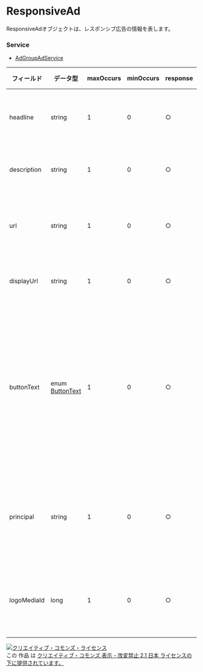 # ResponsiveAd
ResponsiveAdオブジェクトは、レスポンシブ広告の情報を表します。
### Service
+ [AdGroupAdService](../services/AdGroupAdService.md)

| フィールド | データ型 | maxOccurs | minOccurs | response | add | set | remove | 説明 | 
|---|---|---|---|---|---|---|---|---|
| headline| string| 1| 0| ○| Req| Opt| Ignore| タイトルです。 |
| description| string| 1| 0| ○| Req| Opt| Ignore| 説明文です。 |
| url| string| 1| 0| ○| Req| Opt| Ignore| リンク先URLです。 |
| displayUrl| string| 1| 0| ○| Req| Opt| Ignore| 表示URLです。 |
| buttonText| enum <a href="./ButtonText.md">ButtonText</a>| 1| 0| ○| Opt| Opt| Ignore| 広告のボタンに表示されるテキストです。 |
| principal| string| 1| 0| ○| Req| Opt| Ignore| 広告の主体者表記です。 |
| logoMediaId| long| 1| 0| ○| Opt| Opt| Ignore| ロゴの画像IDです。 |
<a rel="license" href="http://creativecommons.org/licenses/by-nd/2.1/jp/"><img alt="クリエイティブ・コモンズ・ライセンス" style="border-width:0" src="https://i.creativecommons.org/l/by-nd/2.1/jp/88x31.png" /></a><br />この 作品 は <a rel="license" href="http://creativecommons.org/licenses/by-nd/2.1/jp/">クリエイティブ・コモンズ 表示 - 改変禁止 2.1 日本 ライセンスの下に提供されています。</a>
